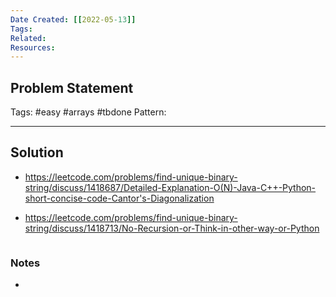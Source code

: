 ```yaml
---
Date Created: [[2022-05-13]]
Tags: 
Related: 
Resources: 
---
```


## Problem Statement


Tags:  #easy #arrays #tbdone
Pattern: 

---

## Solution
- https://leetcode.com/problems/find-unique-binary-string/discuss/1418687/Detailed-Explanation-O(N)-Java-C++-Python-short-concise-code-Cantor's-Diagonalization

- https://leetcode.com/problems/find-unique-binary-string/discuss/1418713/No-Recursion-or-Think-in-other-way-or-Python


``` java

```

### Notes
- 


